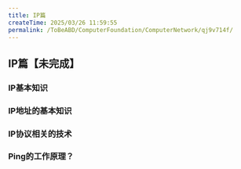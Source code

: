 ```yaml
---
title: IP篇
createTime: 2025/03/26 11:59:55
permalink: /ToBeABD/ComputerFoundation/ComputerNetwork/qj9v714f/
---
```

## IP篇【未完成】

### IP基本知识



### IP地址的基本知识



### IP协议相关的技术



### Ping的工作原理？

